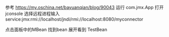 参考 https://my.oschina.net/bayuanqian/blog/90043
运行 com.jmx.App
打开 jconsole 选择远程进程输入
service:jmx:rmi://localhost/jndi/rmi://localhost:8080/myconnector

点击面板中的MBean 找到bean 展开看到 TestBean
